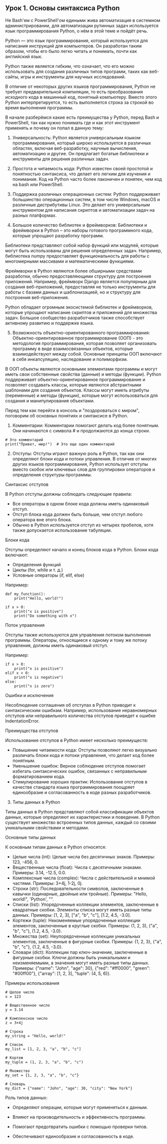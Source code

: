 ## Урок 1. Основы cинтаксиса Python

Не Bash'ем с PowerShell'ом едиными жива автоматизация в системном администрировании, для автоматизации рутинных задач используется язык программирования Python, о нём в этой теме и пойдёт речь.

Python — это язык программирования, который используется для написания инструкций для компьютеров. Он разработан таким образом, чтобы его было легко читать и понимать, почти как английский язык.

Python также является гибким, что означает, что его можно использовать для создания различных типов программ, таких как веб-сайты, игры и инструменты для научных исследований.

В отличие от некоторых других языков программирования, Python не требует предварительной компиляции, то есть преобразования исходного кода в машинный код, понятный компьютеру. Вместо этого Python интерпретируется, то есть выполняется строка за строкой во время выполнения программы.

В начале разберёмся какие есть преимущества у Python, перед Bash и PowerShell, так как нужно понимать где и как этот инструмент применять и почему он попал в данную тему:

1. Универсальность: Python является универсальным языком программирования, который широко используется в различных областях, включая веб-разработку, научные вычисления, автоматизацию и другие. Он предлагает богатые библиотеки и инструменты для решения различных задач.

2. Простота и читаемость кода: Python известен своей простотой и понятностью синтаксиса, что делает его легким для изучения и понимания. Код на Python часто более лаконичен и понятен, чем код на bash или PowerShell.

3. Поддержка различных операционных систем: Python поддерживает большинство операционных систем, в том числе Windows, macOS и различные дистрибутивы Linux. Это делает его универсальным инструментом для написания скриптов и автоматизации задач на разных платформах.

4. Большое количество библиотек и фреймворков: Библиотеки и фреймворки в Python – это наборы готового программного кода, которые упрощают разработку программ. 

Библиотеки представляют собой набор функций или модулей, которые могут быть использованы для решения определенных задач. Например, библиотека numpy предоставляет функциональность для работы с многомерными массивами и математическими функциями. 

Фреймворки в Python являются более обширными средствами разработки, обычно предоставляющими структуру для построения приложений. Например, фреймворк Django является популярным для создания веб-приложений, предоставляя не только инструменты для работы с базами данных и шаблонизацией, но и структуру для построения веб-приложения.

Python обладает огромным экосистемой библиотек и фреймворков, которые упрощают написание скриптов и приложений для множества задач. Большое сообщество разработчиков также способствует активному развитию и поддержке языка.

5. Возможность объектно-ориентированного программирования: Объектно-ориентированное программирование (ООП) - это методология программирования, которая позволяет организовать программу в виде взаимосвязанных объектов, которые взаимодействуют между собой. Основные принципы ООП включают в себя инкапсуляцию, наследование и полиморфизм. 

В ООП объекты являются основными элементами программы и могут иметь свои собственные свойства (данные) и методы (функции). Python поддерживает объектно-ориентированное программирование и позволяет создавать классы, которые являются абстрактными шаблонами для создания объектов. Классы могут иметь атрибуты (переменные) и методы (функции), которые могут использоваться для создания и манипулирования объектами.

Перед тем как перейти в консоль и "поздороваться с миром", поговорим об основных понятиях и синтаксисе в Python.

1. Комментарии:
   Комментарии помогают делать код более понятным. Они начинаются с символа # и продолжаются до конца строки.

```
# Это комментарий
print("Привет, мир!")  # Это еще один комментарий
```

2. Отступы:
Отступы играют важную роль в Python, так как они определяют блоки кода и потоки управления. В отличие от многих других языков программирования, Python использует отступы вместо скобок или ключевых слов для группировки операторов и определения структуры программы.

Синтаксис отступов

В Python отступы должны соблюдать следующие правила:

* Все операторы в одном блоке кода должны иметь одинаковый отступ.
* Отступ блока кода должен быть больше, чем отступ любого оператора вне этого блока.
* Обычно в Python используется отступ из четырех пробелов, хотя также допускается использование табуляции.

Блоки кода

Отступы определяют начало и конец блоков кода в Python. Блоки кода включают:

* Определения функций
* Циклы (for, while и т. д.)
* Условные операторы (if, elif, else)

Например:

```
def my_function():
    print("Hello, world!")

if x > 0:
    print("x is positive")
    print("Do something with x")
```

Поток управления

Отступы также используются для управления потоком выполнения программы. Операторы, относящиеся к одному и тому же потоку управления, должны иметь одинаковый отступ.

Например:

```
if x > 0:
    print("x is positive")
elif x < 0:
    print("x is negative")
else:
    print("x is zero")
```

Ошибки и исключения

Несоблюдение соглашения об отступах в Python приводит к синтаксическим ошибкам. Например, использование неравномерных отступов или неправильного количества отступов приведет к ошибке IndentationError.

Преимущества отступов

Использование отступов в Python имеет несколько преимуществ:

* Повышение читаемости кода: Отступы позволяют легко визуально различать блоки кода и потоки управления, что делает код более понятным.
* Уменьшение ошибок: Верное соблюдение отступов помогает избегать синтаксических ошибок, связанных с неправильным форматированием кода.
* Стимулирование хороших практик: Использование отступов в качестве стандарта языка программирования поощряет единообразие и согласованность в коде разных разработчиков.

3. Типы данных в Python

Типы данных в Python представляют собой классификации объектов данных, которые определяют их характеристики и поведение. В Python существует множество встроенных типов данных, каждый со своими уникальными свойствами и методами.

Основные типы данных

К основным типам данных в Python относятся:

* Целые числа (int): Целые числа без десятичных знаков. Примеры: 123, -456, 0.
* Вещественные числа (float): Числа с десятичными знаками. Примеры: 3.14, -12.5, 0.0.
* Комплексные числа (complex): Числа с действительной и мнимой частями. Примеры: 3+4j, 1-2j, 0j.
* Строки (str): Последовательности символов, заключенные в кавычки (одинарные, двойные или тройные). Примеры: "Hello, world!", 'Python', "".
* Списки (list): Упорядоченные коллекции элементов, заключенные в квадратные скобки. Элементы списка могут иметь разные типы данных. Примеры: [1, 2, 3], ["a", "b", "c"], [1.2, 4.5, -3.0].
* Кортежи (tuple): Неизменяемые упорядоченные коллекции элементов, заключенные в круглые скобки. Примеры: (1, 2, 3), ("a", "b", "c"), (1.2, 4.5, -3.0).
* Множества (set): Неупорядоченные коллекции уникальных элементов, заключенные в фигурные скобки. Примеры: {1, 2, 3}, {"a", "b", "c"}, {1.2, 4.5, -3.0}.
* Словари (dict): Коллекции пар ключ-значение, заключенные в фигурные скобки. Ключи должны быть уникальными и неизменяемыми, а значения могут иметь разные типы данных. Примеры: {"name": "John", "age": 30}, {"red": "#ff0000", "green": "#00ff00"}, {"array": [1, 2, 3], "tuple": (4, 5, 6)}.

Примеры использования

```
# Целое число
x = 123

# Вещественное число
y = 3.14

# Комплексное число
z = 3+4j

# Строка
my_string = "Hello, world!"

# Список
my_list = [1, 2, 3, "a", "b", "c"]

# Кортеж
my_tuple = (1, 2, 3, "a", "b", "c")

# Множество
my_set = {1, 2, 3, "a", "b", "c"}

# Словарь
my_dict = {"name": "John", "age": 30, "city": "New York"}
```

Роль типов данных:

* Определяют операции, которые могут применяться к данным.

* Влияют на производительность и эффективность программы.

* Помогают предотвратить ошибки с помощью проверки типов.

* Обеспечивают единообразие и согласованность в коде.
